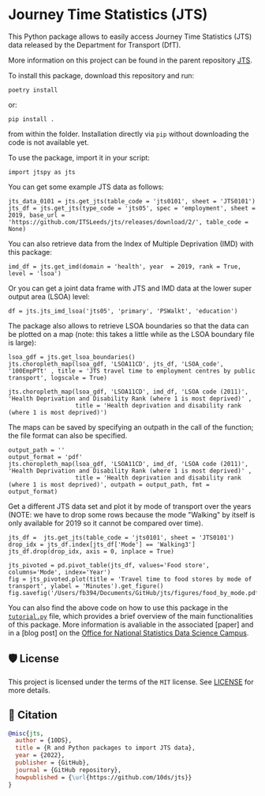 # Journey Time Statistics (JTS)

This Python package allows to easily access Journey Time Statistics (JTS) data released by the Department for Transport (DfT).

More information on this project can be found in the parent repository [JTS](https://github.com/datasciencecampus/jtstats).

To install this package, download this repository and run:

```
poetry install
```

or:

```
pip install .   
```

from within the folder. Installation directly via ```pip``` without downloading the code is not available yet.

To use the package, import it in your script:

````
import jtspy as jts
````

You can get some example JTS data as follows:

````
jts_data_0101 = jts.get_jts(table_code = 'jts0101', sheet = 'JTS0101')
jts_df = jts.get_jts(type_code = 'jts05', spec = 'employment', sheet = 2019, base_url = 'https://github.com/ITSLeeds/jts/releases/download/2/', table_code = None)
````

You can also retrieve data from the Index of Multiple Deprivation (IMD) with this package:
````
imd_df = jts.get_imd(domain = 'health', year  = 2019, rank = True, level = 'lsoa')
````

Or you can get a joint data frame with JTS and IMD data at the lower super output area (LSOA) level:
````
df = jts.jts_imd_lsoa('jts05', 'primary', 'PSWalkt', 'education')
````

The package also allows to retrieve LSOA boundaries so that the data can be plotted on a map (note: this takes a little while as the LSOA boundary file is large):
````
lsoa_gdf = jts.get_lsoa_boundaries()
jts.choropleth_map(lsoa_gdf, 'LSOA11CD', jts_df, 'LSOA_code', '100EmpPTt' , title = 'JTS travel time to employment centres by public transport', logscale = True)

jts.choropleth_map(lsoa_gdf, 'LSOA11CD', imd_df, 'LSOA code (2011)', 'Health Deprivation and Disability Rank (where 1 is most deprived)' ,
                   title = 'Health deprivation and disability rank (where 1 is most deprived)')
````

The maps can be saved by specifying an outpath in the call of the function; the file format can also be specified.
````
output_path = ''
output_format = 'pdf'
jts.choropleth_map(lsoa_gdf, 'LSOA11CD', imd_df, 'LSOA code (2011)', 'Health Deprivation and Disability Rank (where 1 is most deprived)' ,
                   title = 'Health deprivation and disability rank (where 1 is most deprived)', outpath = output_path, fmt = output_format)
````


Get a different JTS data set and plot it by mode of transport over the years (NOTE: we have to drop some rows because the mode "Walking" by itself is only available for 2019 so it cannot be compared over time).
````
jts_df =  jts.get_jts(table_code = 'jts0101', sheet = 'JTS0101')
drop_idx = jts_df.index[jts_df['Mode'] == 'Walking3']
jts_df.drop(drop_idx, axis = 0, inplace = True)

jts_pivoted = pd.pivot_table(jts_df, values='Food store', columns='Mode', index='Year')
fig = jts_pivoted.plot(title = 'Travel time to food stores by mode of transport', ylabel = 'Minutes').get_figure()
fig.savefig('/Users/fb394/Documents/GitHub/jts/figures/food_by_mode.pdf')
````

You can also find the above code on how to use this package in the [```tutorial.py```](https://github.com/datasciencecampus/jtstats-py/blob/main/tutorial.py) file, which provides a brief overview of the main functionalities of this package.
More information is avaliable in the associated [paper] and in a [blog post] on the [Office for National Statistics Data Science Campus](https://datasciencecampus.ons.gov.uk).

## 🛡 License

This project is licensed under the terms of the `MIT` license. See [LICENSE](https://github.com/n10ds/jts/blob/main/LICENSE) for more details.

## 📃 Citation

```bibtex
@misc{jts,
  author = {10DS},
  title = {R and Python packages to import JTS data},
  year = {2022},
  publisher = {GitHub},
  journal = {GitHub repository},
  howpublished = {\url{https://github.com/10ds/jts}}
}
```
